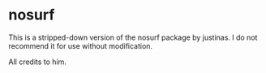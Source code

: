# nosurf

This is a stripped-down version of the nosurf package by justinas. I do not recommend it for use without modification.

All credits to him.